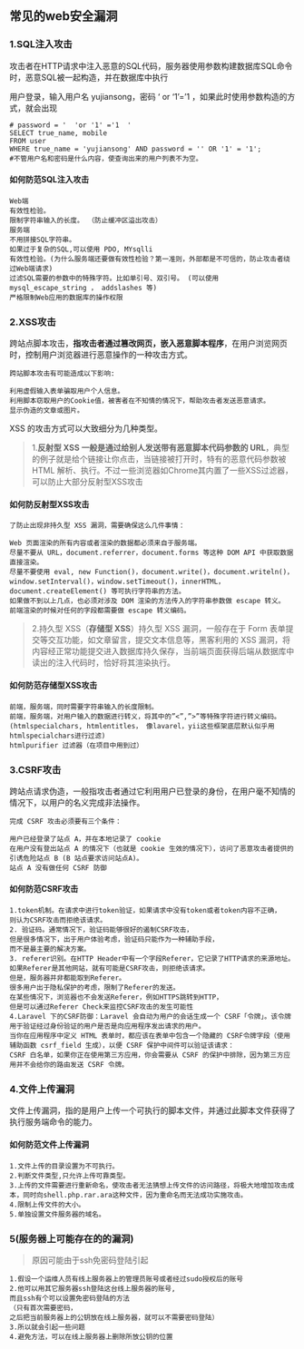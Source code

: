 ## 常见的web安全漏洞
### 1.SQL注入攻击
攻击者在HTTP请求中注入恶意的SQL代码，服务器使用参数构建数据库SQL命令时，恶意SQL被一起构造，并在数据库中执行

用户登录，输入用户名 yujiansong，密码 ‘ or ‘1’=’1 ，如果此时使用参数构造的方式，就会出现
```
# password = '  'or '1' ='1  '
SELECT true_name, mobile
FROM user
WHERE true_name = 'yujiansong' AND password = '' OR '1' = '1';
#不管用户名和密码是什么内容，使查询出来的用户列表不为空。
```
#### 如何防范SQL注入攻击
```
Web端
有效性检验。
限制字符串输入的长度。 （防止缓冲区溢出攻击）
服务端
不用拼接SQL字符串。
如果过于复杂的SQL,可以使用 PDO, MYsqlli
有效性检验。(为什么服务端还要做有效性检验？第一准则，外部都是不可信的，防止攻击者绕过Web端请求)
过滤SQL需要的参数中的特殊字符。比如单引号、双引号。 (可以使用mysql_escape_string ， addslashes 等)
严格限制Web应用的数据库的操作权限
```

### 2.XSS攻击
跨站点脚本攻击，**指攻击者通过篡改网页，嵌入恶意脚本程序**，在用户浏览网页时，控制用户浏览器进行恶意操作的一种攻击方式。
```
跨站脚本攻击有可能造成以下影响:

利用虚假输入表单骗取用户个人信息。
利用脚本窃取用户的Cookie值，被害者在不知情的情况下，帮助攻击者发送恶意请求。
显示伪造的文章或图片。
```
XSS 的攻击方式可以大致细分为几种类型。
> 1.**反射型 XSS **一般是通过给别人**发送带有恶意脚本代码参数的 URL**，典型的例子就是给个链接让你点击，当链接被打开时，特有的恶意代码参数被 HTML 解析、执行。不过一些浏览器如Chrome其内置了一些XSS过滤器，可以防止大部分反射型XSS攻击
#### 如何防反射型XSS攻击
```
了防止出现非持久型 XSS 漏洞，需要确保这么几件事情：

Web 页面渲染的所有内容或者渲染的数据都必须来自于服务端。
尽量不要从 URL，document.referrer，document.forms 等这种 DOM API 中获取数据直接渲染。
尽量不要使用 eval, new Function()，document.write()，document.writeln()，window.setInterval()，window.setTimeout()，innerHTML，document.createElement() 等可执行字符串的方法。
如果做不到以上几点，也必须对涉及 DOM 渲染的方法传入的字符串参数做 escape 转义。
前端渲染的时候对任何的字段都需要做 escape 转义编码。
```

> 2.持久型 XSS（**存储型 XSS**）持久型 XSS 漏洞，一般存在于 Form 表单提交等交互功能，如文章留言，提交文本信息等，黑客利用的 XSS 漏洞，将内容经正常功能提交进入数据库持久保存，当前端页面获得后端从数据库中读出的注入代码时，恰好将其渲染执行。
#### 如何防范存储型XSS攻击
```
前端，服务端，同时需要字符串输入的长度限制。
前端，服务端，对用户输入的数据进行转义，将其中的”<”,”>”等特殊字符进行转义编码。(htmlspecialchars, htmlentitles， 像lavarel，yii这些框架底层默认似乎用htmlspecialchars进行过滤)
htmlpurifier 过滤器（在项目中用到过）
```

### 3.CSRF攻击
跨站点请求伪造，一般指攻击者通过它利用用户已登录的身份，在用户毫不知情的情况下，以用户的名义完成非法操作。
```
完成 CSRF 攻击必须要有三个条件：

用户已经登录了站点 A，并在本地记录了 cookie
在用户没有登出站点 A 的情况下（也就是 cookie 生效的情况下），访问了恶意攻击者提供的引诱危险站点 B (B 站点要求访问站点A)。
站点 A 没有做任何 CSRF 防御
```
#### 如何防范CSRF攻击
```
1.token机制。在请求中进行token验证，如果请求中没有token或者token内容不正确，
则认为CSRF攻击而拒绝该请求。
2. 验证码。通常情况下，验证码能够很好的遏制CSRF攻击，
但是很多情况下，出于用户体验考虑，验证码只能作为一种辅助手段，
而不是最主要的解决方案。
3. referer识别。在HTTP Header中有一个字段Referer，它记录了HTTP请求的来源地址。
如果Referer是其他网站，就有可能是CSRF攻击，则拒绝该请求。
但是，服务器并非都能取到Referer。
很多用户出于隐私保护的考虑，限制了Referer的发送。
在某些情况下，浏览器也不会发送Referer，例如HTTPS跳转到HTTP，
但是可以通过Referer Check来监控CSRF攻击的发生可能性
4.Laravel 下的CSRF防御：Laravel 会自动为用户的会话生成一个 CSRF「令牌」。该令牌用于验证经过身份验证的用户是否是向应用程序发出请求的用户。
当你在应用程序中定义 HTML 表单时，都应该在表单中包含一个隐藏的 CSRF令牌字段（使用辅助函数 csrf_field 生成），以便 CSRF 保护中间件可以验证该请求：
CSRF 白名单，如果你正在使用第三方应用，你会需要从 CSRF 的保护中排除，因为第三方应用并不会给你的路由发送 CSRF 令牌。
```

### 4.文件上传漏洞
文件上传漏洞，指的是用户上传一个可执行的脚本文件，并通过此脚本文件获得了执行服务端命令的能力。
#### 如何防范文件上传漏洞
```
1.文件上传的目录设置为不可执行。
2.判断文件类型,只允许上传可靠类型。
3.上传的文件需要进行重新命名，使攻击者无法猜想上传文件的访问路径，将极大地增加攻击成本，同时向shell.php.rar.ara这种文件，因为重命名而无法成功实施攻击。
4.限制上传文件的大小。
5.单独设置文件服务器的域名。
```

### 5(服务器上可能存在的的漏洞)
> 原因可能由于ssh免密码登陆引起
```
1.假设一个运维人员有线上服务器上的管理员账号或者经过sudo授权后的账号
2.他可以用其它服务器ssh登陆这台线上服务器的账号,
而且ssh有个可以设置免密码登陆的方法
（只有首次需要密码，
之后把当前服务器上的公钥放在线上服务器，就可以不需要密码登陆）
3.所以就会引起一些问题
4.避免方法，可以在线上服务器上删除所放公钥的位置
```